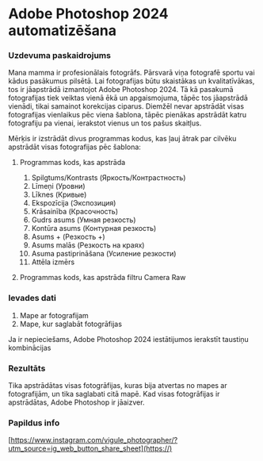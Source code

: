 # Adobe Photoshop 2024 automatizēšana

### Uzdevuma paskaidrojums

Mana mamma ir profesionālais fotogrāfs. Pārsvarā viņa fotografē sportu vai kādus pasākumus pilsētā. Lai fotografijas būtu skaistākas un kvalitatīvākas, tos ir jāapstrādā izmantojot Adobe Photoshop 2024. Tā kā pasakumā fotografijas tiek veiktas vienā ēkā un apgaismojuma, tāpēc tos jāapstrādā vienādi, tikai samainot korekcijas ciparus. Diemžēl nevar apstrādāt visas fotografijas vienlaikus pēc viena šablona, tāpēc pienākas apstrādāt katru fotografiju pa vienai, ierakstot vienus un tos pašus skaitļus.

Mērķis ir izstrādāt divus programmas kodus, kas ļauj ātrak par cilvēku apstrādāt visas fotografijas pēc šablona:

1. Programmas kods, kas apstrāda

   1. Spilgtums/Kontrasts (Яркость/Контрастность)
   2. Līmeņi (Уровни)
   3. Līknes (Кривые)
   4. Ekspozīcija (Экспозиция)
   5. Krāsainība (Красочность)
   6. Gudrs asums (Умная резкость)
   7. Kontūra asums (Контурная резкость)
   8. Asums + (Резкость +)
   9. Asums malās (Резкость на краях)
   10. Asuma pastiprināšana (Усиление резкости)
   11. Attēla izmērs
2. Programmas kods, kas apstrāda filtru Camera Raw

### Ievades dati

1. Mape ar fotografijam
2. Mape, kur saglabāt fotogrāfijas

Ja ir nepieciešams, Adobe Photoshop 2024 iestātijumos ierakstīt taustiņu kombinācijas

### Rezultāts

Tika apstrādātas visas fotogrāfijas, kuras bija atvertas no mapes ar fotografijām, un tika saglabati citā mapē. Kad visas fotogrāfijas ir apstrādātas, Adobe Photoshop ir jāaizver.

### Papildus info

[https://www.instagram.com/vigule_photographer/?utm_source=ig_web_button_share_sheet](https://)
